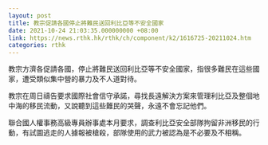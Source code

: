 ```yaml
---
layout: post
title: 教宗促請各國停止將難民送回利比亞等不安全國家
date: 2021-10-24 21:03:35.000000000 +08:00
link: https://news.rthk.hk/rthk/ch/component/k2/1616725-20211024.htm
categories: rthk
---
```


教宗方濟各促請各國，停止將難民送回利比亞等不安全國家，指很多難民在這些國家，遭受類似集中營的暴力及不人道對待。

教宗在周日禱告要求國際社會信守承諾，尋找長遠解決方案來管理利比亞及整個地中海的移民流動，又說聽到這些難民的哭聲，永遠不會忘記他們。

聯合國人權事務高級專員辦事處本月要求，調查利比亞安全部隊拘留非洲移民的行動，有試圖逃走的人據報被槍殺，部隊使用的武力被認為是不必要及不相稱。
